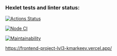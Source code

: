 ### Hexlet tests and linter status:
[![Actions Status](https://github.com/kirillmarkeyev/frontend-project-lvl3/workflows/hexlet-check/badge.svg)](https://github.com/kirillmarkeyev/frontend-project-lvl3/actions)

[![Node CI](https://github.com/kirillmarkeyev/frontend-project-lvl3/actions/workflows/my-workflow.yml/badge.svg)](https://github.com/kirillmarkeyev/frontend-project-lvl3/actions/workflows/my-workflow.yml)

[![Maintainability](https://api.codeclimate.com/v1/badges/2d26bacb485c7d9f19e8/maintainability)](https://codeclimate.com/github/kirillmarkeyev/frontend-project-lvl3/maintainability)

https://frontend-project-lvl3-kmarkeev.vercel.app/
